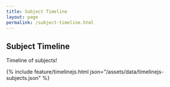```yaml
---
title: Subject Timeline
layout: page
permalink: /subject-timeline.html
---
```


## Subject Timeline

Timeline of subjects!

{% include feature/timelinejs.html json="/assets/data/timelinejs-subjects.json" %}